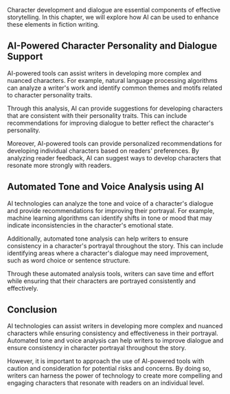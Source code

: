 
Character development and dialogue are essential components of effective storytelling. In this chapter, we will explore how AI can be used to enhance these elements in fiction writing.

AI-Powered Character Personality and Dialogue Support
-----------------------------------------------------

AI-powered tools can assist writers in developing more complex and nuanced characters. For example, natural language processing algorithms can analyze a writer's work and identify common themes and motifs related to character personality traits.

Through this analysis, AI can provide suggestions for developing characters that are consistent with their personality traits. This can include recommendations for improving dialogue to better reflect the character's personality.

Moreover, AI-powered tools can provide personalized recommendations for developing individual characters based on readers' preferences. By analyzing reader feedback, AI can suggest ways to develop characters that resonate more strongly with readers.

Automated Tone and Voice Analysis using AI
------------------------------------------

AI technologies can analyze the tone and voice of a character's dialogue and provide recommendations for improving their portrayal. For example, machine learning algorithms can identify shifts in tone or mood that may indicate inconsistencies in the character's emotional state.

Additionally, automated tone analysis can help writers to ensure consistency in a character's portrayal throughout the story. This can include identifying areas where a character's dialogue may need improvement, such as word choice or sentence structure.

Through these automated analysis tools, writers can save time and effort while ensuring that their characters are portrayed consistently and effectively.

Conclusion
----------

AI technologies can assist writers in developing more complex and nuanced characters while ensuring consistency and effectiveness in their portrayal. Automated tone and voice analysis can help writers to improve dialogue and ensure consistency in character portrayal throughout the story.

However, it is important to approach the use of AI-powered tools with caution and consideration for potential risks and concerns. By doing so, writers can harness the power of technology to create more compelling and engaging characters that resonate with readers on an individual level.

